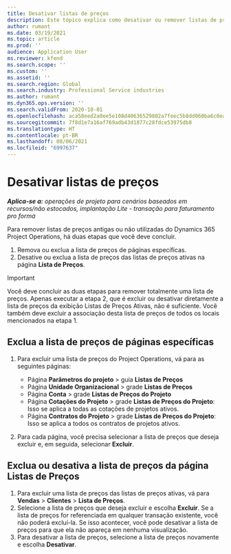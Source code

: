 ```yaml
---
title: Desativar listas de preços
description: Este tópico explica como desativar ou remover listas de preços antigas ou não utilizadas.
author: rumant
ms.date: 03/19/2021
ms.topic: article
ms.prod: ''
audience: Application User
ms.reviewer: kfend
ms.search.scope: ''
ms.custom: ''
ms.assetid: ''
ms.search.region: Global
ms.search.industry: Professional Service industries
ms.author: rumant
ms.dyn365.ops.version: ''
ms.search.validFrom: 2020-10-01
ms.openlocfilehash: aca58eed2a0ee5e108d40636529802a7feec5b8dd060ba6c0eabc6d0b92b2e2f
ms.sourcegitcommit: 7f8d1e7a16af769adb43d1877c28fdce53975db8
ms.translationtype: HT
ms.contentlocale: pt-BR
ms.lasthandoff: 08/06/2021
ms.locfileid: "6997637"
---
```

# <a name="deactivate-price-lists"></a>Desativar listas de preços 

_**Aplica-se a:** operações de projeto para cenários baseados em recursos/não estocados, implantação Lite - transação para faturamento pro forma_

Para remover listas de preços antigas ou não utilizadas do Dynamics 365 Project Operations, há duas etapas que você deve concluir. 

1. Remova ou exclua a lista de preços de páginas específicas.
2. Desative ou exclua a lista de preços das listas de preços ativas na página **Lista de Preços**.

>[!IMPORTANT]
> Você deve concluir as duas etapas para remover totalmente uma lista de preços. Apenas executar a etapa 2, que é excluir ou desativar diretamente a lista de preços da exibição Listas de Preços Ativas, não é suficiente. Você também deve excluir a associação desta lista de preços de todos os locais mencionados na etapa 1.

## <a name="delete-the-price-list-from-specific-pages"></a>Exclua a lista de preços de páginas específicas
1. Para excluir uma lista de preços do Project Operations, vá para as seguintes páginas:  

      - Página **Parâmetros do projeto** > guia **Listas de Preços**
      - Página **Unidade Organizacional** > grade **Listas de Preços**
      - Página **Conta** > grade **Listas de Preços do Projeto**
      - Página **Cotações do Projeto** > grade **Listas de Preços do Projeto**: Isso se aplica a todas as cotações de projetos ativos.
      - Página **Contratos do Projeto** > grade **Listas de Preços do Projeto**: Isso se aplica a todos os contratos de projetos ativos.

 2. Para cada página, você precisa selecionar a lista de preços que deseja excluir e, em seguida, selecionar **Excluir**. 
 
## <a name="delete-or-deactivate-the-price-list-from-the-price-lists-page"></a>Exclua ou desativa a lista de preços da página Listas de Preços
 
1. Para excluir uma lista de preços das listas de preços ativas, vá para **Vendas** > **Clientes** > **Lista de Preços**. 
2. Selecione a lista de preços que deseja excluir e escolha **Excluir**. Se a lista de preços for referenciada em qualquer transação existente, você não poderá excluí-la. Se isso acontecer, você pode desativar a lista de preços para que ela não apareça em nenhuma visualização. 
3. Para desativar a lista de preços, selecione a lista de preços novamente e escolha **Desativar**.   
